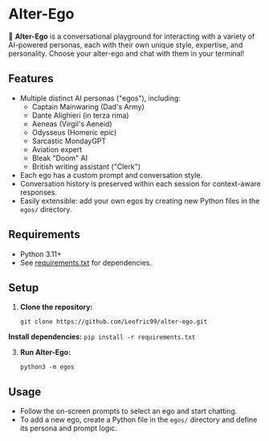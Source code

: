 # Alter-Ego

🦸 **Alter-Ego** is a conversational playground for interacting with a variety of AI-powered personas, each with their own unique style, expertise, and personality. Choose your alter-ego and chat with them in your terminal!

## Features

- Multiple distinct AI personas ("egos"), including:
  - Captain Mainwaring (Dad's Army)
  - Dante Alighieri (in terza rima)
  - Aeneas (Virgil's Aeneid)
  - Odysseus (Homeric epic)
  - Sarcastic MondayGPT
  - Aviation expert
  - Bleak "Doom" AI
  - British writing assistant ("Clerk")
- Each ego has a custom prompt and conversation style.
- Conversation history is preserved within each session for context-aware responses.
- Easily extensible: add your own egos by creating new Python files in the `egos/` directory.

## Requirements

- Python 3.11+
- See [requirements.txt](requirements.txt) for dependencies.

## Setup

1. **Clone the repository:**
   ```
   git clone https://github.com/Leofric99/alter-ego.git
   ```
**Install dependencies:**
    ```
    pip install -r requirements.txt
    ```

3. **Run Alter-Ego:**
    ```
    python3 -m egos
    ```

## Usage

- Follow the on-screen prompts to select an ego and start chatting.
- To add a new ego, create a Python file in the `egos/` directory and define its persona and prompt logic.